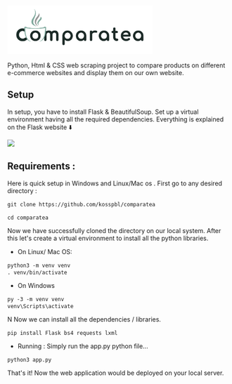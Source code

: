 <picture>
  <source media="(prefers-color-scheme: dark)" srcset="https://github.com/kosspbl/comparatea/blob/main/static/comparatea-light.png">
  <img alt="Comparatea logo" src = "https://github.com/kosspbl/comparatea/blob/main/static/comparatea-dark.png" height = "110px" >
</picture>

Python, Html & CSS web scraping project to compare products on different e-commerce websites and display them on our own website.

## Setup
In setup, you have to install Flask & BeautifulSoup. Set up a virtual environment having all the required dependencies. Everything is explained on the Flask website :arrow_down:

<a href="https://flask.palletsprojects.com/en/2.2.x/installation/"><img src = "https://user-images.githubusercontent.com/89385145/231574201-a823f3ec-ff4b-47f0-9677-6eb74c020cfd.png" height = "300px"></a>

## Requirements : 
Here is quick setup in Windows and Linux/Mac os . First go to any desired directory : 
```
git clone https://github.com/kosspbl/comparatea
```
```
cd comparatea
```
Now we have successfully cloned the directory on our local system.
After this let's create a virtual environment to install all the python libraries.

- On Linux/ Mac OS:
```
python3 -m venv venv
. venv/bin/activate
```
- On Windows
```
py -3 -m venv venv
venv\Scripts\activate
```
N
Now we can install all the dependencies / libraries.
```
pip install Flask bs4 requests lxml
```
- Running :
Simply run the app.py python file...
```
python3 app.py
```
That's it! Now the web application would be deployed on your local server.
